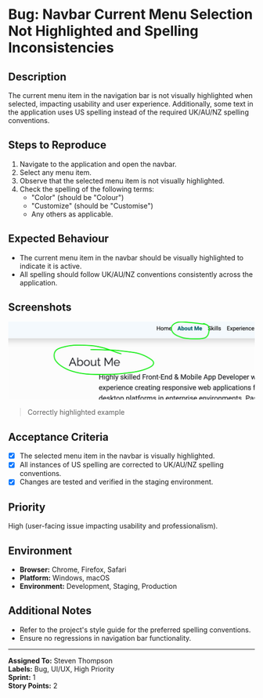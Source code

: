 # Bug: Navbar Current Menu Selection Not Highlighted and Spelling Inconsistencies

## Description
The current menu item in the navigation bar is not visually highlighted when selected, impacting usability and user experience. Additionally, some text in the application uses US spelling instead of the required UK/AU/NZ spelling conventions.

## Steps to Reproduce
1. Navigate to the application and open the navbar.
2. Select any menu item.
3. Observe that the selected menu item is not visually highlighted.
4. Check the spelling of the following terms:
    - "Color" (should be "Colour")
    - "Customize" (should be "Customise")
    - Any others as applicable.

## Expected Behaviour
- The current menu item in the navbar should be visually highlighted to indicate it is active.
- All spelling should follow UK/AU/NZ conventions consistently across the application.


## Screenshots

![Correct behaviour](./images/menu-highlights.jpg "Correct highlighting")
> Correctly highlighted example


## Acceptance Criteria
- [X] The selected menu item in the navbar is visually highlighted.
- [X] All instances of US spelling are corrected to UK/AU/NZ spelling conventions.
- [X] Changes are tested and verified in the staging environment.

## Priority
High (user-facing issue impacting usability and professionalism).

## Environment
- **Browser:** Chrome, Firefox, Safari
- **Platform:** Windows, macOS
- **Environment:** Development, Staging, Production

## Additional Notes
- Refer to the project's style guide for the preferred spelling conventions.
- Ensure no regressions in navigation bar functionality.

---

**Assigned To:** Steven Thompson  
**Labels:** Bug, UI/UX, High Priority  
**Sprint:** 1  
**Story Points:** 2